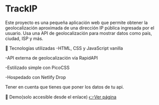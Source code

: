 # TrackIP
Este proyecto es una pequeña aplicación web que permite obtener la geolocalización aproximada de una dirección IP pública ingresada por el usuario. Usa una API de geolocalización para mostrar datos como país, ciudad, ISP y más.

🚀 Tecnologías utilizadas
-HTML, CSS y JavaScript vanilla

-API externa de geolocalización vía RapidAPI

-Estilizado simple con PicoCSS

-Hospedado con Netlify Drop

Tener en cuenta que tienes que poner los datos de tu api.

🔗 Demo(solo accesible desde el enlace)
<a href="https://trackipweb.netlify.app/" target="_blank">👉Ver página</a>




